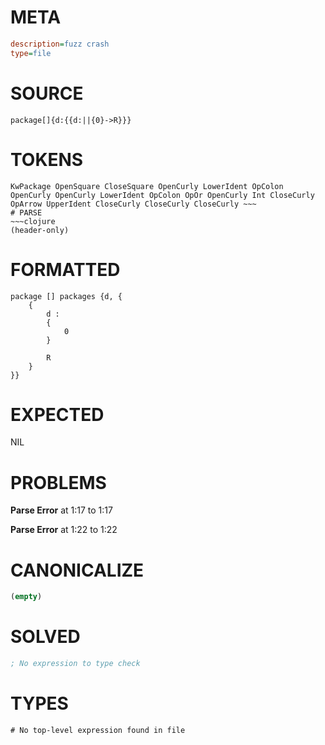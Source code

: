 # META
~~~ini
description=fuzz crash
type=file
~~~
# SOURCE
~~~roc
package[]{d:{{d:||{0}->R}}}
~~~
# TOKENS
~~~text
KwPackage OpenSquare CloseSquare OpenCurly LowerIdent OpColon OpenCurly OpenCurly LowerIdent OpColon OpOr OpenCurly Int CloseCurly OpArrow UpperIdent CloseCurly CloseCurly CloseCurly ~~~
# PARSE
~~~clojure
(header-only)
~~~
# FORMATTED
~~~roc
package [] packages {d, {
	{
		d : 
		{
			0
		}
		
		R
	}
}}

~~~
# EXPECTED
NIL
# PROBLEMS
**Parse Error**
at 1:17 to 1:17

**Parse Error**
at 1:22 to 1:22

# CANONICALIZE
~~~clojure
(empty)
~~~
# SOLVED
~~~clojure
; No expression to type check
~~~
# TYPES
~~~roc
# No top-level expression found in file
~~~
